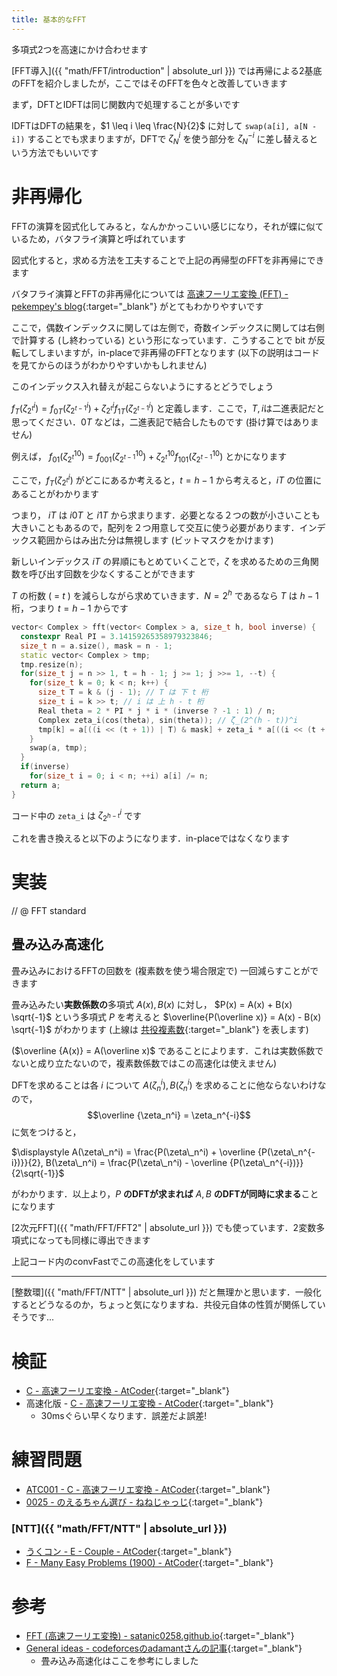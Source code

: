 ```yaml
---
title: 基本的なFFT
---
```


多項式2つを高速にかけ合わせます

[FFT導入]({{ "math/FFT/introduction" | absolute_url }}) では再帰による2基底のFFTを紹介しましたが，ここではそのFFTを色々と改善していきます

まず，DFTとIDFTは同じ関数内で処理することが多いです

IDFTはDFTの結果を，$1 \leq i \leq \frac{N}{2}$ に対して `swap(a[i], a[N - i])` することでも求まりますが，DFTで $\zeta_N^i$ を使う部分を $\zeta_N^{-i}$ に差し替えるという方法でもいいです

# 非再帰化

FFTの演算を図式化してみると，なんかかっこいい感じになり，それが蝶に似ているため，バタフライ演算と呼ばれています

図式化すると，求める方法を工夫することで上記の再帰型のFFTを非再帰にできます

バタフライ演算とFFTの非再帰化については [高速フーリエ変換 (FFT) - pekempey's blog](https://pekempey.hatenablog.com/entry/2016/10/24/171936){:target="_blank"}<!--_--> がとてもわかりやすいです

ここで，偶数インデックスに関しては左側で，奇数インデックスに関しては右側で計算する (し終わっている) という形になっています．こうすることで bit が反転してしまいますが，in-placeで非再帰のFFTとなります (以下の説明はコードを見てからのほうがわかりやすいかもしれません)

このインデックス入れ替えが起こらないようにするとどうでしょう

$f_T(\zeta_{2^t}^i) = f_{0T}(\zeta_{2^{t-1}}^i) + \zeta_{2^t}^if_{1T}(\zeta_{2^{t-1}}^i$) と定義します．ここで，$T, i$は二進表記だと思ってください．$0T$ などは，二進表記で結合したものです (掛け算ではありません)
<!--_-->

例えば， $f_{01}(\zeta_{2^t}^{10}) = f_{001}(\zeta_{2^{t-1}}^{10}) + \zeta_{2^t}^{10} f_{101}(\zeta_{2^{t-1}}^{10})$ とかになります

ここで，$f_T(\zeta_{2^t}^i)$ がどこにあるか考えると，$t = h - 1$ から考えると，$iT$ の位置にあることがわかります
<!--_-->

つまり， $iT$ は $i0T$ と $i1T$ から求まります．必要となる２つの数が小さいことも大きいこともあるので，配列を２つ用意して交互に使う必要があります．インデックス範囲からはみ出た分は無視します (ビットマスクをかけます)

新しいインデックス $iT$ の昇順にもとめていくことで，$\zeta$ を求めるための三角関数を呼び出す回数を少なくすることができます

$T$ の桁数 ( = $t$ ) を減らしながら求めていきます．$N = 2^h$ であるなら $T$ は $h - 1$ 桁，つまり $t = h - 1$ からです

```cpp
vector< Complex > fft(vector< Complex > a, size_t h, bool inverse) {
  constexpr Real PI = 3.14159265358979323846;
  size_t n = a.size(), mask = n - 1;
  static vector< Complex > tmp;
  tmp.resize(n);
  for(size_t j = n >> 1, t = h - 1; j >= 1; j >>= 1, --t) {
    for(size_t k = 0; k < n; k++) {
      size_t T = k & (j - 1); // T は 下 t 桁
      size_t i = k >> t; // i は 上 h - t 桁
      Real theta = 2 * PI * j * i * (inverse ? -1 : 1) / n;
      Complex zeta_i(cos(theta), sin(theta)); // ζ_(2^(h - t))^i
      tmp[k] = a[((i << (t + 1)) | T) & mask] + zeta_i * a[((i << (t + 1)) | j | T) & mask];
    }
    swap(a, tmp);
  }
  if(inverse)
    for(size_t i = 0; i < n; ++i) a[i] /= n;
  return a;
}
```

コード中の `zeta_i` は $\zeta_{2^{h-t}}^i$ です

これを書き換えると以下のようになります．in-placeではなくなります

# 実装

// @ FFT standard

## 畳み込み高速化

畳み込みにおけるFFTの回数を (複素数を使う場合限定で) 一回減らすことができます

畳み込みたい**実数係数の**多項式 $A(x), B(x)$ に対し， $P(x) = A(x) + B(x) \sqrt{-1}$ という多項式 $P$ を考えると $\overline{P(\overline x)} = A(x) - B(x) \sqrt{-1}$ がわかります (上線は [共役複素数](https://mathtrain.jp/kyoyaku){:target="_blank"}<!--_--> を表します)

($\overline {A(x)} = A(\overline x)$ であることによります．これは実数係数でないと成り立たないので，複素数係数ではこの高速化は使えません)

DFTを求めることは各 $i$ について $A(\zeta_n^i), B(\zeta_n^i)$ を求めることに他ならないわけなので，$$\overline {\zeta_n^i} = \zeta_n^{-i}$$ に気をつけると，

$\displaystyle A(\zeta\_n^i) = \frac{P(\zeta\_n^i) + \overline {P(\zeta\_n^{-i})}}{2}, B(\zeta\_n^i) = \frac{P(\zeta\_n^i) - \overline {P(\zeta\_n^{-i})}}{2\sqrt{-1}}$

がわかります．以上より，$P$ **のDFTが求まれば** $A, B$ **のDFTが同時に求まる**ことになります

[2次元FFT]({{ "math/FFT/FFT2" | absolute_url }}) でも使っています．2変数多項式になっても同様に導出できます

上記コード内のconvFastでこの高速化をしています

---

[整数環]({{ "math/FFT/NTT" | absolute_url }}) だと無理かと思います．一般化するとどうなるのか，ちょっと気になりますね．共役元自体の性質が関係していそうです...

# 検証

* [C - 高速フーリエ変換 - AtCoder](https://beta.atcoder.jp/contests/atc001/submissions/3377830){:target="_blank"}<!--_-->
* 高速化版 - [C - 高速フーリエ変換 - AtCoder](https://beta.atcoder.jp/contests/atc001/submissions/3680575){:target="_blank"}<!--_-->
  * 30msぐらい早くなります．誤差だよ誤差!

# 練習問題

* [ATC001 - C - 高速フーリエ変換 - AtCoder](https://beta.atcoder.jp/contests/atc001/tasks/fft_c){:target="_blank"}<!--_-->
* [0025 - のえるちゃん選び - ねねじゃっじ](https://luzhiled.me/problems/25){:target="_blank"}<!--_-->

### [NTT]({{ "math/FFT/NTT" | absolute_url }})

* [うくコン - E - Couple - AtCoder](https://beta.atcoder.jp/contests/ukuku09/tasks/ukuku09_e){:target="_blank"}<!--_-->
* [F - Many Easy Problems (1900) - AtCoder](https://beta.atcoder.jp/contests/agc005/tasks/agc005_f){:target="_blank"}<!--_-->

# 参考

* [FFT (高速フーリエ変換) - satanic0258.github.io](https://satanic0258.github.io/snippets/math/FFT.html){:target="_blank"}<!--_-->
* [General ideas - codeforcesのadamantさんの記事](https://codeforces.com/blog/entry/48417){:target="_blank"}<!--_-->
  * 畳み込み高速化はここを参考にしました


